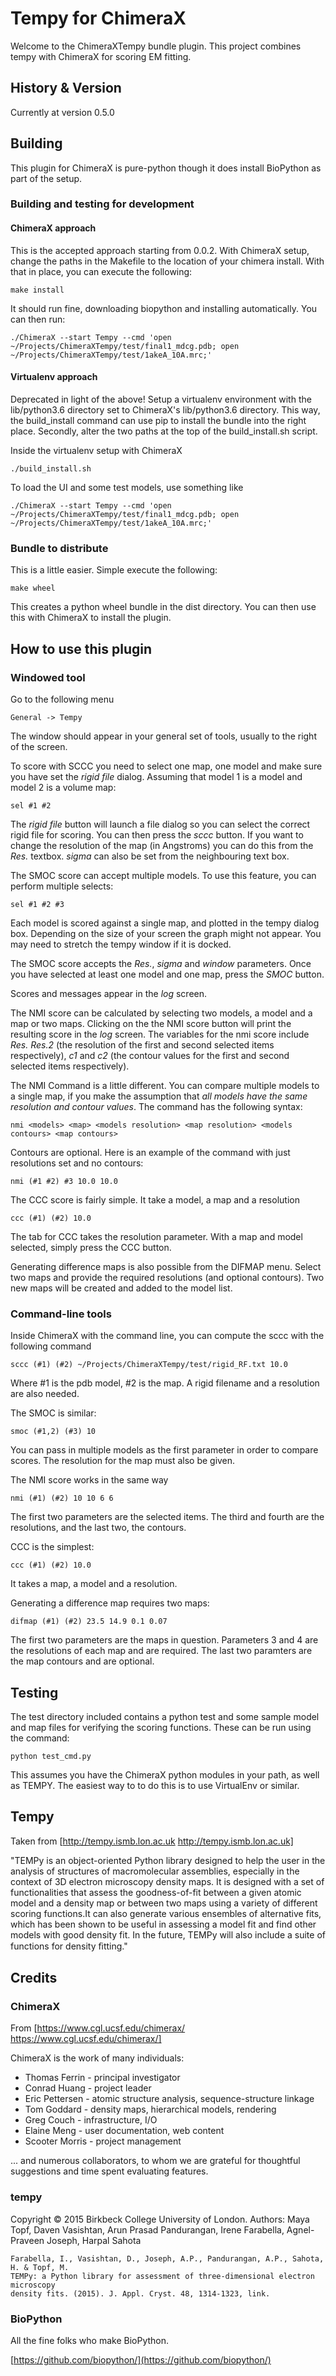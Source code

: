 # Tempy for ChimeraX

Welcome to the ChimeraXTempy bundle plugin. This project combines tempy with ChimeraX for scoring EM fitting.

## History & Version
Currently at version 0.5.0

## Building

This plugin for ChimeraX is pure-python though it does install BioPython as part of the setup.

### Building and testing for development

#### ChimeraX approach

This is the accepted approach starting from 0.0.2. With ChimeraX setup, change the paths in the Makefile to the location of your chimera install. With that in place, you can execute the following:

    make install

It should run fine, downloading biopython and installing automatically. You can then run:

    ./ChimeraX --start Tempy --cmd 'open ~/Projects/ChimeraXTempy/test/final1_mdcg.pdb; open ~/Projects/ChimeraXTempy/test/1akeA_10A.mrc;'

#### Virtualenv approach

Deprecated in light of the above! Setup a virtualenv environment with the lib/python3.6 directory set to ChimeraX's lib/python3.6 directory. This way, the build_install command can use pip to install the bundle into the right place. Secondly, alter the two paths at the top of the build_install.sh script.

Inside the virtualenv setup with ChimeraX

    ./build_install.sh

To load the UI and some test models, use something like

    ./ChimeraX --start Tempy --cmd 'open ~/Projects/ChimeraXTempy/test/final1_mdcg.pdb; open ~/Projects/ChimeraXTempy/test/1akeA_10A.mrc;'

### Bundle to distribute

This is a little easier. Simple execute the following:

    make wheel

This creates a python wheel bundle in the dist directory. You can then use this with ChimeraX to install the plugin.

## How to use this plugin

### Windowed tool

Go to the following menu

    General -> Tempy

The window should appear in your general set of tools, usually to the right of the screen.

To score with SCCC you need to select one map, one model and make sure you have set the *rigid file* dialog. Assuming that model 1 is a model and model 2 is a volume map:

    sel #1 #2 

The *rigid file* button will launch a file dialog so you can select the correct rigid file for scoring. You can then press the *sccc* button. If you want to change the resolution of the map (in Angstroms) you can do this from the *Res.* textbox. *sigma* can also be set from the neighbouring text box.

The SMOC score can accept multiple models. To use this feature, you can perform multiple selects:

    sel #1 #2 #3

Each model is scored against a single map, and plotted in the tempy dialog box. Depending on the size of your screen the graph might not appear. You may need to stretch the tempy window if it is docked.

The SMOC score accepts the *Res.*, *sigma* and *window* parameters. Once you have selected at least one model and one map, press the *SMOC* button.

Scores and messages appear in the *log* screen.

The NMI score can be calculated by selecting two models, a model and a map or two maps. Clicking on the the NMI score button will print the resulting score in the *log* screen. The variables for the nmi score include *Res.* *Res.2* (the resolution of the first and second selected items respectively), *c1* and *c2* (the contour values for the first and second selected items respectively).

The NMI Command is a little different. You can compare multiple models to a single map, if you make the assumption that *all models have the same resolution and contour values*. The command has the following syntax:

    nmi <models> <map> <models resolution> <map resolution> <models contours> <map contours>

Contours are optional. Here is an example of the command with just resolutions set and no contours:

    nmi (#1 #2) #3 10.0 10.0

The CCC score is fairly simple. It take a model, a map and a resolution

    ccc (#1) (#2) 10.0

The tab for CCC takes the resolution parameter. With a map and model selected, simply press the CCC button.

Generating difference maps is also possible from the DIFMAP menu. Select two maps and provide the required resolutions (and optional contours). Two new maps will be created and added to the model list.

### Command-line tools
Inside ChimeraX with the command line, you can compute the sccc with the following command

    sccc (#1) (#2) ~/Projects/ChimeraXTempy/test/rigid_RF.txt 10.0

Where #1 is the pdb model, #2 is the map. A rigid filename and a resolution are also needed.

The SMOC is similar:

    smoc (#1,2) (#3) 10

You can pass in multiple models as the first parameter in order to compare scores. The resolution for the map must also be given.

The NMI score works in the same way

    nmi (#1) (#2) 10 10 6 6

The first two parameters are the selected items. The third and fourth are the resolutions, and the last two, the contours.

CCC is the simplest:

    ccc (#1) (#2) 10.0

It takes a map, a model and a resolution.

Generating a difference map requires two maps:

    difmap (#1) (#2) 23.5 14.9 0.1 0.07

The first two parameters are the maps in question. Parameters 3 and 4 are the resolutions of each map and are required. The last two paramters are the map contours and are optional.

## Testing

The test directory included contains a python test and some sample model and map files for verifying the scoring functions. These can be run using the command:

    python test_cmd.py

This assumes you have the ChimeraX python modules in your path, as well as TEMPY. The easiest way to to do this is to use VirtualEnv or similar.

## Tempy

Taken from [http://tempy.ismb.lon.ac.uk http://tempy.ismb.lon.ac.uk] 

"TEMPy is an object-oriented Python library designed to help the user in the analysis of structures of macromolecular assemblies, especially in the context of 3D electron microscopy density maps. It is designed with a set of functionalities that assess the goodness-of-fit between a given atomic model and a density map or between two maps using a variety of different scoring functions.It can also generate various ensembles of alternative fits, which has been shown to be useful in assessing a model fit and find other models with good density fit. In the future, TEMPy will also include a suite of functions for density ﬁtting."

## Credits

### ChimeraX

From [https://www.cgl.ucsf.edu/chimerax/ https://www.cgl.ucsf.edu/chimerax/]

ChimeraX is the work of many individuals:

- Thomas Ferrin - principal investigator
- Conrad Huang - project leader
- Eric Pettersen - atomic structure analysis, sequence-structure linkage
- Tom Goddard - density maps, hierarchical models, rendering
- Greg Couch - infrastructure, I/O
- Elaine Meng - user documentation, web content
- Scooter Morris - project management 

... and numerous collaborators, to whom we are grateful for thoughtful suggestions and time spent evaluating features. 

### tempy
Copyright © 2015 Birkbeck College University of London.
Authors: Maya Topf, Daven Vasishtan, Arun Prasad Pandurangan, Irene Farabella, Agnel-Praveen Joseph, Harpal Sahota

    Farabella, I., Vasishtan, D., Joseph, A.P., Pandurangan, A.P., Sahota, H. & Topf, M.
    TEMPy: a Python library for assessment of three-dimensional electron microscopy 
    density fits. (2015). J. Appl. Cryst. 48, 1314-1323, link.

### BioPython

All the fine folks who make BioPython.

[https://github.com/biopython/](https://github.com/biopython/)
